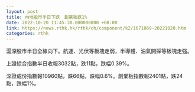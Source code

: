 ```yaml
---
layout: post
title: 內地股市半日下跌　創業板跌1%
date: 2022-10-20 11:45:30.000000000 +08:00
link: https://news.rthk.hk/rthk/ch/component/k2/1671869-20221020.htm
categories: rthk
---
```


滬深股市半日全線向下。航運、光伏等板塊走弱，半導體、油氣開採等板塊走強。

上證綜合指數半日收報3032點，跌11點，跌幅0.39%。

深證成份指數報10960點，跌66點，跌幅0.6%。創業板指數報2401點，跌24點，跌幅1%。

